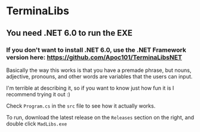 # TerminaLibs

## You need .NET 6.0 to run the EXE
### If you don't want to install .NET 6.0, use the .NET Framework version here: https://github.com/Apoc101/TerminaLibsNET

Basically the way this works is that you have a premade phrase, but nouns, adjective, pronouns, and other words are variables that the users can input. 

I'm terrible at describing it, so if you want to know just how fun it is I recommend trying it out :)

Check ``Program.cs`` in the ``src`` file to see how it actually works.


To run, download the latest release on the ``Releases`` section on the right, and double click ``MadLibs.exe``

